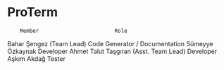 # ProTerm

        Member	                      Role
        
Bahar Şengez (Team Lead)	Code Generator / Documentation 
Sümeyye Özkaynak	Developer
Ahmet Talut Taşgıran (Asst. Team Lead)	Developer 
Aşkım Akdağ	Tester 


